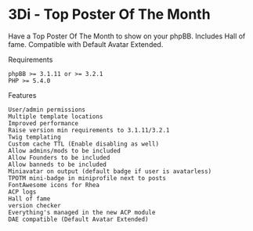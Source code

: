 # 3Di - Top Poster Of The Month

Have a Top Poster Of The Month to show on your phpBB.
Includes Hall of fame. Compatible with Default Avatar Extended.

Requirements

    phpBB >= 3.1.11 or >= 3.2.1
    PHP >= 5.4.0

Features

    User/admin permissions
    Multiple template locations
    Improved performance
    Raise version min requirements to 3.1.11/3.2.1
    Twig templating
    Custom cache TTL (Enable disabling as well)
    Allow admins/mods to be included
    Allow Founders to be included
    Allow banneds to be included
    Miniavatar on output (default badge if user is avatarless)
    TPOTM mini-badge in miniprofile next to posts
    FontAwesome icons for Rhea
    ACP logs
    Hall of fame
    version checker
    Everything's managed in the new ACP module
    DAE compatible (Default Avatar Extended)
